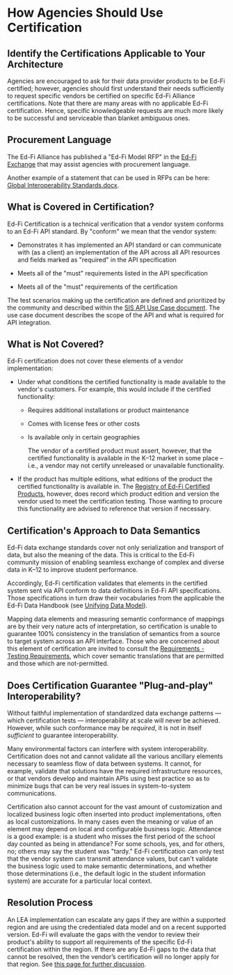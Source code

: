 # How Agencies Should Use Certification

## Identify the Certifications Applicable to Your Architecture

Agencies are encouraged to ask for their data provider products to be Ed-Fi
certified; however, agencies should first understand their needs sufficiently to
request specific vendors be certified on specific Ed-Fi Alliance certifications.
Note that there are many areas with no applicable Ed-Fi certification. Hence,
specific knowledgeable requests are much more likely to be successful and
serviceable than blanket ambiguous ones.

## Procurement Language

The Ed-Fi Alliance has published a "Ed-Fi Model RFP" in the [Ed-Fi
Exchange](https://exchange.ed-fi.org/) that may assist agencies with procurement
language.

Another example of a statement that can be used in RFPs can be here: [Global
Interoperability
Standards.docx](https://edfi.atlassian.net/wiki/download/attachments/23695618/Global+Interoperability+Standards.docx?version=1).

## What is Covered in Certification?

Ed-Fi Certification is a technical verification that a vendor system conforms to
an Ed-Fi API standard. By "conform" we mean that the vendor system:

* Demonstrates it has implemented an API standard or can communicate with (as a
  client) an implementation of the API across all API resources and fields
  marked as "required" in the API specification

* Meets all of the "must" requirements listed in the API specification

* Meets all of the "must" requirements of the certification

The test scenarios making up the certification are defined and prioritized by
the community and described within the [SIS API Use Case
document](https://edfi.atlassian.net/wiki/spaces/SG/pages/20612545/SIS+API+V3+Certification+Use+Cases).
The use case document describes the scope of the API and what is required for
API integration.

## What is Not Covered?

Ed-Fi certification does not cover these elements of a vendor implementation:

* Under what conditions the certified functionality is made available to the
  vendor's customers. For example, this would include if the certified
  functionality:
  * Requires additional installations or product maintenance
  * Comes with license fees or other costs
  * Is available only in certain geographies

    The vendor of a certified product must assert, however, that the certified
    functionality is available in the K–12 market in some place – i.e., a vendor
    may not certify unreleased or unavailable functionality.

* If the product has multiple editions, what editions of the product the
  certified functionality is available in. The [Registry of Ed-Fi Certified
  Products](./registry-of-ed-fi-certified-products.mdx), however, does record
  which product edition and version the vendor used to meet the certification
  testing. Those wanting to procure this functionality are advised to reference
  that version if necessary.

## Certification's Approach to Data Semantics

Ed-Fi data exchange standards cover not only serialization and transport of
data, but also the meaning of the data. This is critical to the Ed-Fi community
mission of enabling seamless exchange of complex and diverse data in K–12 to
improve student performance.

Accordingly, Ed-Fi certification validates that elements in the certified system
sent via API conform to data definitions in Ed-Fi API specifications. Those
specifications in turn draw their vocabularies from the applicable the Ed-Fi
Data Handbook (see [Unifying Data
Model](/reference/data-exchange/data-standard/udm.md)).

Mapping data elements and measuring semantic conformance of mappings are by
their very nature acts of interpretation, so certification is unable to
guarantee 100% consistency in the translation of semantics from a source to
target system across an API interface. Those who are concerned about this
element of certification are invited to consult the [Requirements - Testing
Requirements](./certification-for-data-providers/requirements-testing-requirements.md),
which cover semantic translations that are permitted and those which are
not-permitted.

## Does Certification Guarantee "Plug-and-play" Interoperability?

Without faithful implementation of standardized data exchange patterns — which
certification tests — interoperability at scale will never be achieved.
However, while such conformance may be _required_, it is not in itself
_sufficient_ to guarantee interoperability.

Many environmental factors can interfere with system interoperability.
Certification does not and cannot validate all the various ancillary elements
necessary to seamless flow of data between systems. It cannot, for example,
validate that solutions have the required infrastructure resources, or that
vendors develop and maintain APIs using best practice so as to minimize bugs
that can be very real issues in system-to-system communications.

Certification also cannot account for the vast amount of customization and
localized business logic often inserted into product implementations, often as
local customizations. In many cases even the meaning or value of an element may
depend on local and configurable business logic. Attendance is a good example:
is a student who misses the first period of the school day counted as being in
attendance? For some schools, yes, and for others, no; others may say the
student was "tardy." Ed-Fi certification can only test that the vendor system
can transmit attendance values, but can't validate the business logic used to
make semantic determinations, and whether those determinations (i.e., the
default logic in the student information system) are accurate for a particular
local context.

## Resolution Process

An LEA implementation can escalate any gaps if they are within a supported
region and are using the credentialed data model and on a recent supported
version. Ed-Fi will evaluate the gaps with the vendor to review their product's
ability to support all requirements of the specific Ed-Fi certification within
the region.  If there are any Ed-Fi gaps to the data that cannot be resolved,
then the vendor’s certification will no longer apply for that region. See [this
page for further
discussion](./certification-for-data-providers/requirements-product-availability-information.md).
